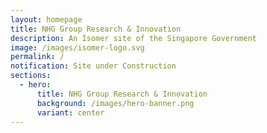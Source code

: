 ```yaml
---
layout: homepage
title: NHG Group Research & Innovation
description: An Isomer site of the Singapore Government
image: /images/isomer-logo.svg
permalink: /
notification: Site under Construction
sections:
  - hero:
      title: NHG Group Research & Innovation
      background: /images/hero-banner.png
      variant: center
---
```

